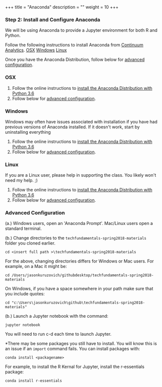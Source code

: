 +++
title = "Anaconda"
description = ""
weight = 10
+++

### Step 2: Install and Configure Anaconda
We will be using Anaconda to provide a Jupyter environment for both R and Python.

Follow the following instructions to install Anaconda from [Continuum Analytics](https://www.continuum.io/).
[OSX](#osx)
[Windows](#windows)
[Linux](#linux)

Once you have the Anaconda Distribution, follow below for [advanced configuration](#advanced-configuration).

### OSX
1. Follow the online instructions to [install the Anaconda Distribution with Python 3.6](https://docs.continuum.io/anaconda/install/mac-os)
2. Follow below for [advanced configuration](#advanced-configuration).

### Windows
Windows may often have issues associated with installation if you have had previous versions of Anaconda installed.  If it doesn't work, start by uninstalling everything

1. Follow the online instructions to [install the Anaconda Distribution with Python 3.6](https://docs.continuum.io/anaconda/install/windows)
2. Follow below for [advanced configuration](#advanced-configuration).

### Linux
If you are a Linux user, please help in supporting the class. You likely won't need my help. ;)
1. Follow the online instructions to [install the Anaconda Distribution with Python 3.6](https://docs.continuum.io/anaconda/install/linux)
2. Follow below for [advanced configuration](#advanced-configuration).


### Advanced Configuration

(a.) Windows users, open an 'Anaconda Prompt'.  Mac/Linux users open a standard terminal.

(b.) Change directories to the `techfundamentals-spring2018-materials` folder you cloned earlier.

```
cd <insert full path >\techfundamentals-spring2018-materials
```
For the above, changing directories differs for Windows or Mac users. For example, on a Mac it might be:
```
cd /Users/jasonkuruzovich/githubdesktop/techfundamentals-spring2018-materials
```
On Windows, if you have a space somewhere in your path make sure that you include quotes:

```
cd "c:\Users\jasonkuruzovich\github\techfundamentals-spring2018-materials"
```


(b.) Launch a Jupyter notebook with the command:
```
jupyter notebook
```
You will need to run c-d each time to launch Jupyter.

*There may be some packages you still have to install.  You will know this is an issue if an `import` command fails.  You can install packages with:
```
conda install <packagename>
```

For example, to install the R Kernal for Jupyter, install the r-essentials package:
```
conda install r-essentials
```
